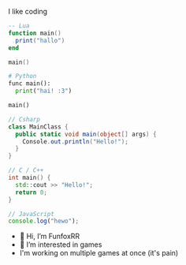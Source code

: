 I like coding
```lua
-- Lua
function main()
  print("hallo")
end

main()
```
```python
# Python
func main():
  print("hai! :3")

main()
```
```cs
// Csharp
class MainClass {
  public static void main(object[] args) {
    Console.out.println("Hello!");
  }
}
```
```cpp
// C / C++
int main() {
  std::cout >> "Hello!";
  return 0;
}
```
```js
// JavaScript
console.log("hewo");
```
- 👋 Hi, I’m FunfoxRR
- 👀 I’m interested in games
- I'm working on multiple games at once (it's pain)

<!---
funtime-foxy1/funtime-foxy1 is a ✨ special ✨ repository because its `README.md` (this file) appears on your GitHub profile.
You can click the Preview link to take a look at your changes.
--->
